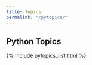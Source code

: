 ```yaml
---
title: Topics
permalink: "/pytopics/"
---
```


<h2>Python Topics</h2>

{% include pytopics_list.html %}


